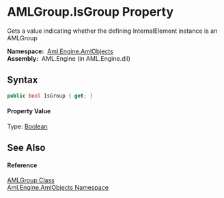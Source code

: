 AMLGroup.IsGroup Property
=========================
Gets a value indicating whether the defining InternalElement instance is an AMLGroup

  **Namespace:**  [Aml.Engine.AmlObjects][1]  
  **Assembly:**  AML.Engine (in AML.Engine.dll)

Syntax
------

```csharp
public bool IsGroup { get; }
```

#### Property Value
Type: [Boolean][2]

See Also
--------

#### Reference
[AMLGroup Class][3]  
[Aml.Engine.AmlObjects Namespace][1]  

[1]: ../README.md
[2]: https://docs.microsoft.com/dotnet/api/system.boolean
[3]: README.md
[4]: https://www.automationml.org
[5]: ../../icons/logoShade.png